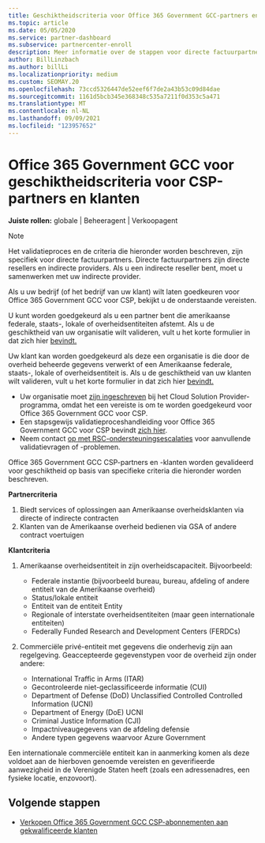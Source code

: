 ```yaml
---
title: Geschiktheidscriteria voor Office 365 Government GCC-partners en -klanten
ms.topic: article
ms.date: 05/05/2020
ms.service: partner-dashboard
ms.subservice: partnercenter-enroll
description: Meer informatie over de stappen voor directe factuurpartners (directe resellers, indirecte providers) om partners en klanten te valideren voor Office 365 Government GCC voor CSP.
author: BillLinzbach
ms.author: billLi
ms.localizationpriority: medium
ms.custom: SEOMAY.20
ms.openlocfilehash: 73ccd5326447de52eef6f7de2a43b53c09d84dae
ms.sourcegitcommit: 1161d5bcb345e368348c535a7211f0d353c5a471
ms.translationtype: MT
ms.contentlocale: nl-NL
ms.lasthandoff: 09/09/2021
ms.locfileid: "123957652"
---
```

# <a name="office-365-government-gcc-for-csp-partner-and-customer-eligibility-criteria"></a>Office 365 Government GCC voor geschiktheidscriteria voor CSP-partners en klanten 

**Juiste rollen:** globale | Beheeragent | Verkoopagent

>[!NOTE]
>Het validatieproces en de criteria die hieronder worden beschreven, zijn specifiek voor directe factuurpartners. Directe factuurpartners zijn directe resellers en indirecte providers.  Als u een indirecte reseller bent, moet u samenwerken met uw indirecte provider.

Als u uw bedrijf (of het bedrijf van uw klant) wilt laten goedkeuren voor Office 365 Government GCC voor CSP, bekijkt u de onderstaande vereisten.

U kunt worden goedgekeurd als u een partner bent die amerikaanse federale, staats-, lokale of overheidsentiteiten afstemt. Als u de geschiktheid van uw organisatie wilt valideren, vult u het korte formulier in dat zich hier [bevindt.](https://products.office.com/government/eligibility-validation?ReqType=CSPPartner)

Uw klant kan worden goedgekeurd als deze een organisatie is die door de overheid beheerde gegevens verwerkt of een Amerikaanse federale, staats-, lokale of overheidsentiteit is. Als u de geschiktheid van uw klanten wilt valideren, vult u het korte formulier in dat zich hier [bevindt.](https://products.office.com/government/eligibility-validation?ReqType=CSPCustomer) 

-   Uw organisatie moet [zijn ingeschreven](https://partnercenter.microsoft.com/partner/cloud-solution-provider) bij het Cloud Solution Provider-programma, omdat het een vereiste is om te worden goedgekeurd voor Office 365 Government GCC voor CSP.
-   Een stapsgewijs validatieproceshandleiding voor Office 365 Government GCC voor CSP bevindt [zich hier](https://go.microsoft.com/fwlink/?linkid=2007323).
-   Neem contact [op met RSC-ondersteuningsescalaties](mailto:usgcce@microsoft.com) voor aanvullende validatievragen of -problemen.

Office 365 Government GCC CSP-partners en -klanten worden gevalideerd voor geschiktheid op basis van specifieke criteria die hieronder worden beschreven.

**Partnercriteria**
1.  Biedt services of oplossingen aan Amerikaanse overheidsklanten via directe of indirecte contracten
2.  Klanten van de Amerikaanse overheid bedienen via GSA of andere contract voertuigen

**Klantcriteria**
1.  Amerikaanse overheidsentiteit in zijn overheidscapaciteit. Bijvoorbeeld:
 
    -  Federale instantie (bijvoorbeeld bureau, bureau, afdeling of andere entiteit van de Amerikaanse overheid)
    -   Status/lokale entiteit 
    -   Entiteit van de entiteit Entity
    -   Regionale of interstate overheidsentiteiten (maar geen internationale entiteiten)
    -   Federally Funded Research and Development Centers (FERDCs)

2.  Commerciële privé-entiteit met gegevens die onderhevig zijn aan regelgeving. Geaccepteerde gegevenstypen voor de overheid zijn onder andere: 
    -   International Traffic in Arms (ITAR)
    -   Gecontroleerde niet-geclassificeerde informatie (CUI)
    -   Department of Defense (DoD) Unclassified Controlled Controlled Information (UCNI)
    -   Department of Energy (DoE) UCNI
    -   Criminal Justice Information (CJI)
    -   Impactniveaugegevens van de afdeling defensie
    -   Andere typen gegevens waarvoor Azure Government

Een internationale commerciële entiteit kan in aanmerking komen als deze voldoet aan de hierboven genoemde vereisten en geverifieerde aanwezigheid in de Verenigde Staten heeft (zoals een adressenadres, een fysieke locatie, enzovoort).

## <a name="next-steps"></a>Volgende stappen

- [Verkopen Office 365 Government GCC CSP-abonnementen aan gekwalificeerde klanten](csp-gcc-overview.md)